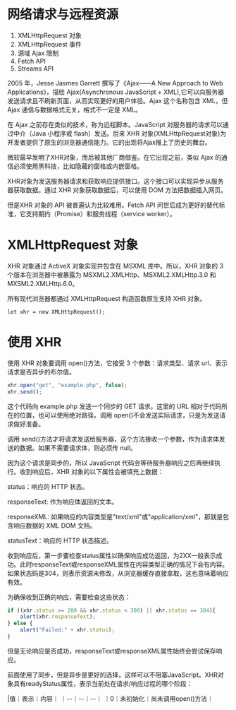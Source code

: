 # 网络请求与远程资源

1. XMLHttpRequest 对象
2. XMLHttpRequest 事件
3. 源域 Ajax 限制
4. Fetch API
5. Streams API

2005 年，Jesse Jasmes Garrett 撰写了《Ajax——A New Approach to Web Applications》，描绘 Ajax(Asynchronous JavaScript + XML),它可以向服务器发送请求且不刷新页面，从而实现更好的用户体验。Ajax 这个名称包含 XML，但 Ajax 通信与数据格式无关，格式不一定是 XML。

在 Ajax 之前存在类似的技术，称为远程脚本。JavaScript 对服务器的请求可以通过中介（Java 小程序或 flash）发送。后来 XHR 对象(XMLHttpRequest对象)为开发者提供了原生的浏览器通信能力。它的出现将Ajax推上了历史的舞台。

微软最早发明了XHR对象，而后被其他厂商借鉴。在它出现之前，类似 Ajax 的通信必须使用黑科技，比如隐藏的窗格或内嵌窗格。

XHR对象为发送服务器请求和获取响应提供接口。这个接口可以实现异步从服务器获取数据。通过 XHR 对象获取数据后，可以使用 DOM 方法把数据插入网页。

但是XHR 对象的 API 被普遍认为比较难用。Fetch API 问世后成为更好的替代标准，它支持期约（Promise）和服务线程（service worker）。

# XMLHttpRequest 对象

XHR 对象通过 ActiveX 对象实现并包含在 MSXML 库中。所以，XHR 对象的 3 个版本在浏览器中被暴露为 MSXML2.XMLHttp、MSXML2.XMLHttp.3.0
和 MXSML2.XMLHttp.6.0。

所有现代浏览器都通过 XMLHttpRequest 构造函数原生支持 XHR 对象。
```
let xhr = new XMLHttpRequest();
```

# 使用 XHR

使用 XHR 对象要调用 open()方法，它接受 3 个参数：请求类型、请求 url、表示请求是否异步的布尔值。

```js
xhr.open("get", "example.php", false);
xhr.send();
```

这个代码向 example.php 发送一个同步的 GET 请求。这里的 URL 相对于代码所在的位置，也可以使用绝对路径。调用 open()不会发送实际请求，只是为发送请求做好准备。

调用 send()方法才将请求发送给服务器，这个方法接收一个参数，作为请求体发送的数据。如果不需要请求体，则必须传 null。

因为这个请求是同步的，所以 JavaScript 代码会等待服务器响应之后再继续执行。收到响应后，XHR 对象的以下属性会被填充上数据：

status：响应的 HTTP 状态。

responseText: 作为响应体返回的文本。

responseXML: 如果响应的内容类型是"text/xml"或"application/xml"，那就是包含响应数据的 XML DOM 文档。

statusText：响应的 HTTP 状态描述。

收到响应后，第一步要检查status属性以确保响应成功返回，为2XX一般表示成功。此时responseText或responseXML属性在内容类型正确的情况下会有内容。如果状态码是304，则表示资源未修改，从浏览器缓存直接拿取，这也意味着响应有效。

为确保收到正确的响应，需要检查这些状态：
```js
if ((xhr.status >= 200 && xhr.status < 300) || xhr.status == 304){
    alert(xhr.responseText);
} else {
    alert("Failed:" + xhr.status);
}
```

但是无论响应是否成功，responseText或responseXML属性始终会尝试保存响应。

前面使用了同步，但是异步是更好的选择，这样可以不阻塞JavaScript。XHR对象具有readyStatus属性，表示当前处在请求/响应过程的哪个阶段：

|值｜表示｜内容｜
｜--｜--｜--｜
｜0｜未初始化｜尚未调用open()方法｜

